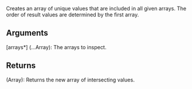 Creates an array of unique values that are included in all given arrays. The order of result values are determined by the first array.


## Arguments
[arrays*] (...Array): The arrays to inspect.


## Returns
(Array): Returns the new array of intersecting values.

